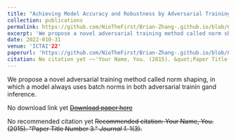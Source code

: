 ```yaml
---
title: "Achieving Model Accuracy and Robustness by Adversarial Training with Batch Normalization"
collection: publications
permalink: https://github.com/NioTheFirst/Brian-Zhang-.github.io/blob/60ec685f9eff91ce9ce2486c13bdcbd87892b341/files/ictai22.pdf
excerpt: 'We propose a novel adversarial training method called norm shaping, in which a model always uses batch norms in both adversarial trainin gand inference.'
date: 2022-010-31
venue: 'ICTAI'22'
paperurl: 'https://github.com/NioTheFirst/Brian-Zhang-.github.io/blob/60ec685f9eff91ce9ce2486c13bdcbd87892b341/files/ictai22.pdf'
citation: No citation yet ~~'Your Name, You. (2015). &quot;Paper Title Number 3.&quot; <i>Journal 1</i>. 1(3).'~~
---
```

We propose a novel adversarial training method called norm shaping, in which a model always uses batch norms in both adversarial trainin gand inference.

No download link yet ~~[Download paper here](http://academicpages.github.io/files/paper3.pdf)~~

No recommended citation yet ~~Recommended citation: Your Name, You. (2015). "Paper Title Number 3." <i>Journal 1</i>. 1(3).~~

